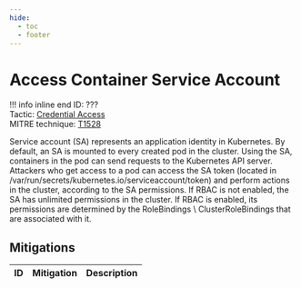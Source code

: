 ```yaml
---
hide:
  - toc
  - footer
---
```


# Access Container Service Account

!!! info inline end
    ID: ???<br>
    Tactic: [Credential Access](../CredentialAccess/index.md) <br>
    MITRE technique: [T1528](https://attack.mitre.org/techniques/T1528/)

Service account (SA) represents an application identity in Kubernetes. By default, an SA is mounted to every created pod in the cluster. Using the SA, containers in the pod can send requests to the Kubernetes API server. Attackers who get access to a pod can access the SA token (located in /var/run/secrets/kubernetes.io/serviceaccount/token) and perform actions in the cluster, according to the SA permissions. If RBAC is not enabled, the SA has unlimited permissions in the cluster. If RBAC is enabled, its permissions are determined by the RoleBindings \ ClusterRoleBindings that are associated with it.

## Mitigations

|ID|Mitigation|Description|
|--|----------|-----------|